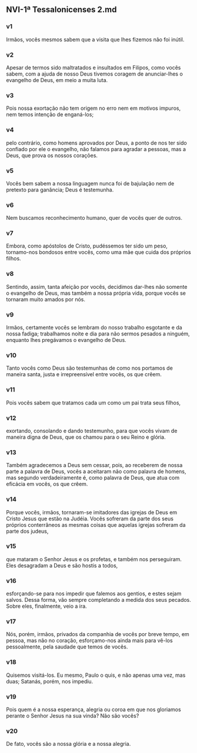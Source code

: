 ## NVI-1ª Tessalonicenses 2.md
### v1
 Irmãos, vocês mesmos sabem que a visita que lhes fizemos não foi inútil.
### v2
 Apesar de termos sido maltratados e insultados em Filipos, como vocês sabem, com a ajuda de nosso Deus tivemos coragem de anunciar-lhes o evangelho de Deus, em meio a muita luta.
### v3
 Pois nossa exortação não tem origem no erro nem em motivos impuros, nem temos intenção de enganá-los;
### v4
 pelo contrário, como homens aprovados por Deus, a ponto de nos ter sido confiado por ele o evangelho, não falamos para agradar a pessoas, mas a Deus, que prova os nossos corações.
### v5
 Vocês bem sabem a nossa linguagem nunca foi de bajulação nem de pretexto para ganância; Deus é testemunha.
### v6
 Nem buscamos reconhecimento humano, quer de vocês quer de outros.
### v7
 Embora, como apóstolos de Cristo, pudéssemos ter sido um peso, tornamo-nos bondosos entre vocês, como uma mãe que cuida dos próprios filhos.
### v8
 Sentindo, assim, tanta afeição por vocês, decidimos dar-lhes não somente o evangelho de Deus, mas também a nossa própria vida, porque vocês se tornaram muito amados por nós.
### v9
 Irmãos, certamente vocês se lembram do nosso trabalho esgotante e da nossa fadiga; trabalhamos noite e dia para não sermos pesados a ninguém, enquanto lhes pregávamos o evangelho de Deus.
### v10
 Tanto vocês como Deus são testemunhas de como nos portamos de maneira santa, justa e irrepreensível entre vocês, os que crêem.
### v11
 Pois vocês sabem que tratamos cada um como um pai trata seus filhos,
### v12
 exortando, consolando e dando testemunho, para que vocês vivam de maneira digna de Deus, que os chamou para o seu Reino e glória.
### v13
 Também agradecemos a Deus sem cessar, pois, ao receberem de nossa parte a palavra de Deus, vocês a aceitaram não como palavra de homens, mas segundo verdadeiramente é, como palavra de Deus, que atua com eficácia em vocês, os que crêem.
### v14
 Porque vocês, irmãos, tornaram-se imitadores das igrejas de Deus em Cristo Jesus que estão na Judéia. Vocês sofreram da parte dos seus próprios conterrâneos as mesmas coisas que aquelas igrejas sofreram da parte dos judeus,
### v15
 que mataram o Senhor Jesus e os profetas, e também nos perseguiram. Eles desagradam a Deus e são hostis a todos,
### v16
 esforçando-se para nos impedir que falemos aos gentios, e estes sejam salvos. Dessa forma, vão sempre completando a medida dos seus pecados. Sobre eles, finalmente, veio a ira.
### v17
 Nós, porém, irmãos, privados da companhia de vocês por breve tempo, em pessoa, mas não no coração, esforçamo-nos ainda mais para vê-los pessoalmente, pela saudade que temos de vocês.
### v18
 Quisemos visitá-los. Eu mesmo, Paulo o quis, e não apenas uma vez, mas duas; Satanás, porém, nos impediu.
### v19
 Pois quem é a nossa esperança, alegria ou coroa em que nos gloriamos perante o Senhor Jesus na sua vinda? Não são vocês?
### v20
 De fato, vocês são a nossa glória e a nossa alegria.

